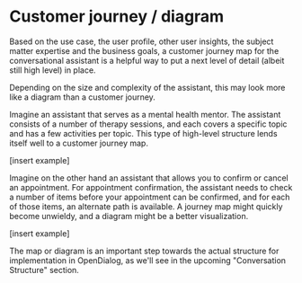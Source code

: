 # Customer journey / diagram

Based on the use case, the user profile, other user insights, the subject matter expertise and the business goals, a customer journey map for the conversational assistant is a helpful way to put a next level of detail (albeit still high level) in place.&#x20;

Depending on the size and complexity of the assistant, this may look more like a diagram than a customer journey.&#x20;

Imagine an assistant that serves as a mental health mentor. The assistant consists of a number of therapy sessions, and each covers a specific topic and has a few activities per topic. This type of high-level structure lends itself well to a customer journey map.&#x20;

\[insert example]

Imagine on the other hand an assistant that allows you to confirm or cancel an appointment. For appointment confirmation, the assistant needs to check a number of items before your appointment can be confirmed, and for each of those items, an alternate path is available. A journey map might quickly become unwieldy, and a diagram might be a better visualization.&#x20;

\[insert example]&#x20;

The map or diagram is an important step towards the actual structure for implementation in OpenDialog, as we'll see in the upcoming "Conversation Structure" section.&#x20;
